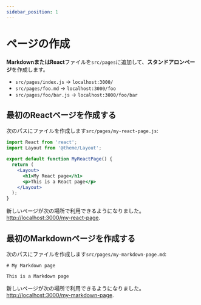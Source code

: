 ```yaml
---
sidebar_position: 1
---
```


# ページの作成

**MarkdownまたはReact**ファイルを`src/pages`に追加して、**スタンドアロンページ**を作成します。

- `src/pages/index.js` → `localhost:3000/`
- `src/pages/foo.md` → `localhost:3000/foo`
- `src/pages/foo/bar.js` → `localhost:3000/foo/bar`

## 最初のReactページを作成する

次のパスにファイルを作成します`src/pages/my-react-page.js`:

```jsx title="src/pages/my-react-page.js"
import React from 'react';
import Layout from '@theme/Layout';

export default function MyReactPage() {
  return (
    <Layout>
      <h1>My React page</h1>
      <p>This is a React page</p>
    </Layout>
  );
}
```


新しいページが次の場所で利用できるようになりました。[http://localhost:3000/my-react-page](http://localhost:3000/my-react-page).

## 最初のMarkdownページを作成する

次のパスにファイルを作成します`src/pages/my-markdown-page.md`:

```mdx title="src/pages/my-markdown-page.md"
# My Markdown page

This is a Markdown page
```


新しいページが次の場所で利用できるようになりました。[http://localhost:3000/my-markdown-page](http://localhost:3000/my-markdown-page).
